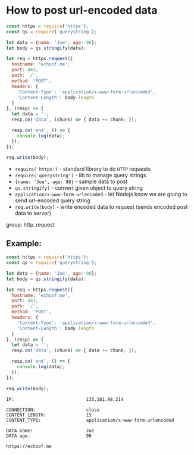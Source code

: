 # How to post url-encoded data

```js
const https = require('https');
const qs = require('querystring');

let data = {name: 'Joe', age: 98};
let body = qs.stringify(data);

let req = https.request({
  hostname: 'echoof.me',
  port: 443,
  path: '/',
  method: 'POST',
  headers: {
    'Content-Type': 'application/x-www-form-urlencoded',
    'Content-Length': body.length
  }
}, (resp) => {
  let data = '';
  resp.on('data', (chunk) => { data += chunk; });

  resp.on('end', () => {
    console.log(data);
  });
});

req.write(body);
```

- `require('https')` - standard library to do `HTTP` requests
- `require('querystring')` - lib to manage query strings
- `{name: 'Joe', age: 98}` - sample data to post
- `qs.stringify(` - convert given object to query string
- `application/x-www-form-urlencoded` - let Nodejs know we are going to send url-encoded query string 
- `req.write(body)` - write encoded data to request (sends encoded post data to server)

group: http_request

## Example: 
```js
const https = require('https');
const qs = require('querystring');

let data = {name: 'Joe', age: 98};
let body = qs.stringify(data);

let req = https.request({
  hostname: 'echoof.me',
  port: 443,
  path: '/',
  method: 'POST',
  headers: {
    'Content-Type': 'application/x-www-form-urlencoded',
    'Content-Length': body.length
  }
}, (resp) => {
  let data = '';
  resp.on('data', (chunk) => { data += chunk; });

  resp.on('end', () => {
    console.log(data);
  });
});

req.write(body);
```
```
IP:                           135.181.98.214

CONNECTION:                   close
CONTENT_LENGTH:               15
CONTENT_TYPE:                 application/x-www-form-urlencoded

DATA name:                    Joe
DATA age:                     98

https://echoof.me

```

